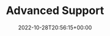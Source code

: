 ---
weight: 505
title: "Advanced Support"
description: "Advanced Support options for implementing Lotus Docs."
icon: support_agent
lead: ""
date: 2022-10-28T20:56:15+00:00
lastmod: 2022-10-28T20:56:15+00:00
draft: true
images: []
---